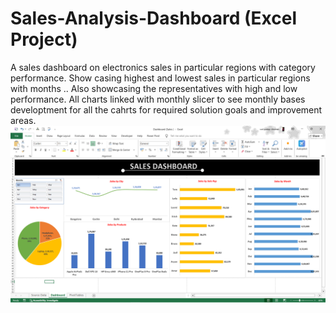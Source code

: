 # Sales-Analysis-Dashboard (Excel Project)
A sales dashboard on electronics sales in particular regions with category performance. Show casing highest and lowest sales in particular regions with months .. Also showcasing the representatives with high and low performance. All charts linked with monthly slicer to see monthly bases developtment for all the cahrts for required solution goals and improvement areas.
![image](https://github.com/VedPratapChauhan/Sales-Analysis-Dashboard-/blob/0abd81103d8235465d0c04e2b02058b2a9f4b8ab/2025-08-28%20(1).png)

